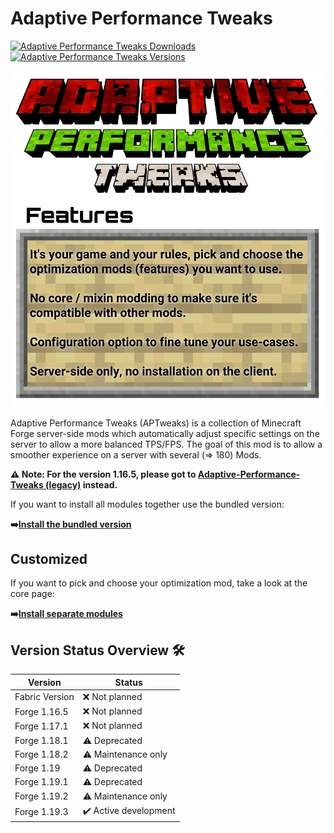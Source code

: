 # Adaptive Performance Tweaks

[![Adaptive Performance Tweaks Downloads](http://cf.way2muchnoise.eu/full_561087_downloads.svg)](https://www.curseforge.com/minecraft/mc-mods/adaptive-performance-tweaks-core)
[![Adaptive Performance Tweaks Versions](http://cf.way2muchnoise.eu/versions/Minecraft_561087_all.svg)](https://www.curseforge.com/minecraft/mc-mods/adaptive-performance-tweaks-core)

![Adaptive Performance Tweaks][header]

Adaptive Performance Tweaks (APTweaks) is a collection of Minecraft Forge server-side mods which automatically adjust specific settings on the server to allow a more balanced TPS/FPS.
The goal of this mod is to allow a smoother experience on a server with several (=> 180) Mods.

**⚠️ Note: For the version 1.16.5, please got to [Adaptive-Performance-Tweaks (legacy)][adaptive_performance_tweaks_legacy] instead.**

If you want to install all modules together use the bundled version:

**➡️[Install the bundled version][bundled]**

## Customized

If you want to pick and choose your optimization mod, take a look at the core page:

**➡️[Install separate modules][core-readme]**

## Version Status Overview 🛠️

| Version        | Status                |
| -------------- | --------------------- |
| Fabric Version | ❌ Not planned        |
| Forge 1.16.5   | ❌ Not planned        |
| Forge 1.17.1   | ❌ Not planned        |
| Forge 1.18.1   | ⚠️ Deprecated         |
| Forge 1.18.2   | ⚠️ Maintenance only   |
| Forge 1.19     | ⚠️ Deprecated         |
| Forge 1.19.1   | ⚠️ Deprecated         |
| Forge 1.19.2   | ⚠️ Maintenance only   |
| Forge 1.19.3   | ✔️ Active development |

[header]: assets/aptweaks-header.png
[core-readme]: ./core/README.md
[bundled]: https://www.curseforge.com/minecraft/mc-mods/adaptive-performance-tweaks
[adaptive_performance_tweaks_legacy]: https://github.com/MarkusBordihn/BOs-Adaptive-Performance-Tweaks/tree/1.16.5
